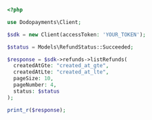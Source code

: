 ```php
<?php

use Dodopayments\Client;

$sdk = new Client(accessToken: 'YOUR_TOKEN');

$status = Models\RefundStatus::Succeeded;

$response = $sdk->refunds->listRefunds(
  createdAtGte: "created_at_gte",
  createdAtLte: "created_at_lte",
  pageSize: 10,
  pageNumber: 4,
  status: $status
);

print_r($response);

```


<!-- This file was generated by liblab | https://liblab.com/ -->